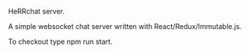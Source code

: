 HeRRchat server.

A simple websocket chat server written with React/Redux/Immutable.js.

To checkout type npm run start.
